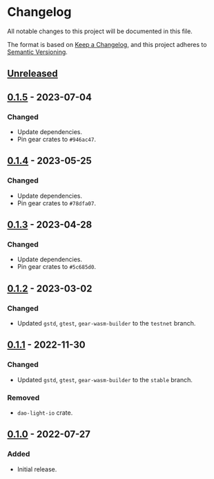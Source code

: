 # Changelog
All notable changes to this project will be documented in this file.

The format is based on [Keep a Changelog](https://keepachangelog.com/en/1.0.0/),
and this project adheres to [Semantic Versioning](https://semver.org/spec/v2.0.0.html).

## [Unreleased]

## [0.1.5] - 2023-07-04
### Changed
- Update dependencies.
- Pin gear crates to `#946ac47`.

## [0.1.4] - 2023-05-25
### Changed
- Update dependencies.
- Pin gear crates to `#78dfa07`.

## [0.1.3] - 2023-04-28
### Changed
- Update dependencies.
- Pin gear crates to `#5c685d0`.

## [0.1.2] - 2023-03-02
### Changed
- Updated `gstd`, `gtest`, `gear-wasm-builder` to the `testnet` branch.

## [0.1.1] - 2022-11-30
### Changed
- Updated `gstd`, `gtest`, `gear-wasm-builder` to the `stable` branch.
### Removed
- `dao-light-io` crate.

## [0.1.0] - 2022-07-27
### Added
- Initial release.

[Unreleased]: https://github.com/gear-dapps/dao-light/compare/0.1.5...HEAD
[0.1.5]: https://github.com/gear-dapps/dao-light/compare/0.1.4...0.1.5
[0.1.4]: https://github.com/gear-dapps/dao-light/compare/0.1.3...0.1.4
[0.1.3]: https://github.com/gear-dapps/dao-light/compare/0.1.2...0.1.3
[0.1.2]: https://github.com/gear-dapps/dao-light/compare/0.1.1...0.1.2
[0.1.1]: https://github.com/gear-dapps/dao-light/compare/0.1.0...0.1.1
[0.1.0]: https://github.com/gear-dapps/dao-light/compare/57153c6...0.1.0
